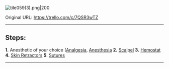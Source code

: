 ![tile059(3).png\|200](/Procedures/Open%20&%20Close%20Surgery%20-%20Attachments/6718845db30472d958dd7bd6.png)

Original URL: https://trello.com/c/7QSR3wTZ

---

## Steps:

**1.** Anesthetic of your choice ([Analgesia](../Torso/Analgesia.md), [Anesthesia](../Torso/Anesthesia.md)
**2.** [Scalpel](../Items/Scalpel.md)
**3.** [Hemostat](../Items/Hemostat.md)
**4.** [Skin Retractors](../Items/Skin%20Retractors.md)
**5**. [Sutures](../Items/Sutures.md)

---


